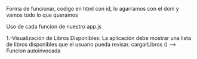 Forma de funcionar, codigo en html con id, lo agarramos con el dom y vamos todo lo que queramos

Uso de cada funcion de nuestro app.js

1.-Visualización de Libros Disponibles: La aplicación debe mostrar una lista de libros disponibles que el usuario pueda revisar.
cargarLibros () --> Funcion autoinvocada
